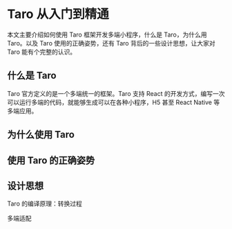 # Taro 从入门到精通

本文主要介绍如何使用 Taro 框架开发多端小程序，什么是 Taro，为什么用 Taro。以及 Taro 使用的正确姿势，还有 Taro 背后的一些设计思想，让大家对 Taro 能有个完整的认识。

## 什么是 Taro

Taro 官方定义的是一个多端统一的框架。Taro 支持 React 的开发方式，编写一次可以运行多端的代码，就能够生成可以在各种小程序，H5 甚至 React Native 等多端应用。

## 为什么使用 Taro


## 使用 Taro 的正确姿势

## 设计思想

Taro 的编译原理：转换过程

多端适配
